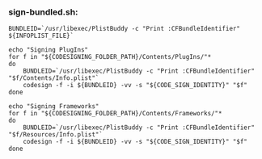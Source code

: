 

### sign-bundled.sh:
    BUNDLEID=`/usr/libexec/PlistBuddy -c "Print :CFBundleIdentifier" ${INFOPLIST_FILE}`
    
    echo "Signing PlugIns"
    for f in "${CODESIGNING_FOLDER_PATH}/Contents/PlugIns/"*
    do
        BUNDLEID=`/usr/libexec/PlistBuddy -c "Print :CFBundleIdentifier" "$f/Contents/Info.plist"`
        codesign -f -i ${BUNDLEID} -vv -s "${CODE_SIGN_IDENTITY}" "$f"
    done
    
    echo "Signing Frameworks"
    for f in "${CODESIGNING_FOLDER_PATH}/Contents/Frameworks/"*
    do
        BUNDLEID=`/usr/libexec/PlistBuddy -c "Print :CFBundleIdentifier" "$f/Resources/Info.plist"`
        codesign -f -i ${BUNDLEID} -vv -s "${CODE_SIGN_IDENTITY}" "$f"
    done
